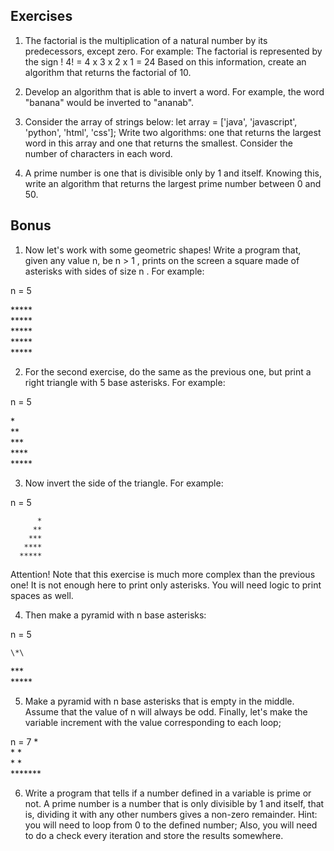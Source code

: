 ## Exercises

1. The factorial is the multiplication of a natural number by its predecessors, except zero. For example:
The factorial is represented by the sign !
4! = 4 x 3 x 2 x 1 = 24
Based on this information, create an algorithm that returns the factorial of 10.

2. Develop an algorithm that is able to invert a word. For example, the word "banana" would be inverted to "ananab".

3. Consider the array of strings below:
let array = ['java', 'javascript', 'python', 'html', 'css'];
Write two algorithms: one that returns the largest word in this array and one that returns the smallest. Consider the number of characters in each word.

4. A prime number is one that is divisible only by 1 and itself. Knowing this, write an algorithm that returns the largest prime number between 0 and 50.

## Bonus

1. Now let's work with some geometric shapes! Write a program that, given any value n, be n > 1 , prints on the screen a square made of asterisks with sides of size n . For example:

n = 5

\*\*\*\*\*\
\*\*\*\*\*\
\*\*\*\*\*\
\*\*\*\*\*\
\*\*\*\*\*

2. For the second exercise, do the same as the previous one, but print a right triangle with 5 base asterisks. For example:

n = 5

\*\
\*\*\
\*\*\*\
\*\*\*\*\
\*\*\*\*\*

3. Now invert the side of the triangle. For example:

n = 5

          *
         **
        ***
       ****
      *****

Attention! Note that this exercise is much more complex than the previous one! It is not enough here to print only asterisks. You will need logic to print spaces as well.

4. Then make a pyramid with n base asterisks:

n = 5

    \*\
  \*\*\*\
\*\*\*\*\*

5. Make a pyramid with n base asterisks that is empty in the middle. Assume that the value of n will always be odd. Finally, let's make the variable increment with the value corresponding to each loop;

n = 7
     \*\
   \*   \*\
 \*       \*\
\*\*\*\*\*\*\*

6. Write a program that tells if a number defined in a variable is prime or not.
A prime number is a number that is only divisible by 1 and itself, that is, dividing it with any other numbers gives a non-zero remainder.
Hint: you will need to loop from 0 to the defined number; Also, you will need to do a check every iteration and store the results somewhere.
